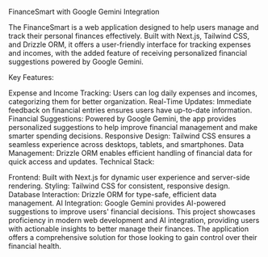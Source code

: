 FinanceSmart with Google Gemini Integration

The FinanceSmart is a web application designed to help users manage and track their personal finances effectively. Built with Next.js, Tailwind CSS, and Drizzle ORM, it offers a user-friendly interface for tracking expenses and incomes, with the added feature of receiving personalized financial suggestions powered by Google Gemini.

Key Features:

Expense and Income Tracking: Users can log daily expenses and incomes, categorizing them for better organization.
Real-Time Updates: Immediate feedback on financial entries ensures users have up-to-date information.
Financial Suggestions: Powered by Google Gemini, the app provides personalized suggestions to help improve financial management and make smarter spending decisions.
Responsive Design: Tailwind CSS ensures a seamless experience across desktops, tablets, and smartphones.
Data Management: Drizzle ORM enables efficient handling of financial data for quick access and updates.
Technical Stack:

Frontend: Built with Next.js for dynamic user experience and server-side rendering.
Styling: Tailwind CSS for consistent, responsive design.
Database Interaction: Drizzle ORM for type-safe, efficient data management.
AI Integration: Google Gemini provides AI-powered suggestions to improve users' financial decisions.
This project showcases proficiency in modern web development and AI integration, providing users with actionable insights to better manage their finances. The application offers a comprehensive solution for those looking to gain control over their financial health.
